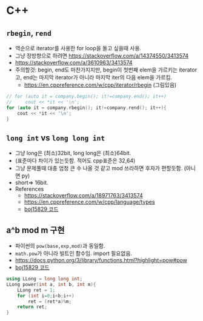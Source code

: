 # C++

## `rbegin`, `rend`
- 역순으로 iterator를 사용한 for loop을 돌고 싶을때 사용.
- 그냥 정방향으로 하려면 https://stackoverflow.com/a/14374550/3413574
- https://stackoverflow.com/a/3610963/3413574
- 주의할것: begin, end도 마찬가지지만, begin이 첫번째 elem을 가르키는 iterator고, end는 마지막 iterator가 아니라 마지막 iter의 다음 elem을 가르킴.
  - https://en.cppreference.com/w/cpp/iterator/rbegin (그림있음)
```cpp
// for (auto it = company.begin(); it!=company.end(); it++)
//     cout << *it << '\n';
for (auto it = company.rbegin(); it!=company.rend(); it++){
    cout << *it << '\n';
}
```

## `long int` vs `long long int`
- 그냥 long은 (최소)32bit, long long은 (최소)64bit. 
- (표준마다 차이가 있는듯함. 적어도 cpp표준은 32,64)
- 그냥 문제풀때 대충 엄청 큰 수 나올 것 같고 mod 쓰라하면 후자가 편할듯함. (아니면 py)
- short=> 16bit.
- References
  - https://stackoverflow.com/a/18971763/3413574
  - https://en.cppreference.com/w/cpp/language/types
  - [boj15829 코드](https://github.com/jhojin7/problem-solving/blob/main/%EB%B0%B1%EC%A4%80/Bronze/15829.%E2%80%85Hashing/Hashing.cc)

## a^b mod m 구현
- 파이썬의 `pow(base,exp,mod)`과 동일함. 
- `math.pow`가 아니라 빌트인 함수임. import 필요없음.
- https://docs.python.org/3/library/functions.html?highlight=pow#pow
- [boj15829 코드](https://github.com/jhojin7/problem-solving/blob/main/%EB%B0%B1%EC%A4%80/Bronze/15829.%E2%80%85Hashing/Hashing.cc)
```cpp
using LLong = long long int;
LLong power(int a, int b, int m){
    LLong ret = 1;
    for (int i=0;i<b;i++)
        ret = (ret*a)%m;
    return ret;
}
```
